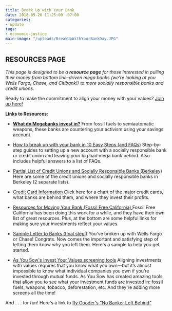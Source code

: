 ```yaml
---
title: Break Up with Your Bank
date: 2018-05-20 11:25:00 -07:00
categories:
- update
tags:
- economic-justice
main-image: "/uploads/BreakUpWithYourBankDay.JPG"
---
```


## RESOURCES PAGE

*This page is designed to be a **resource page** for those interested in pulling their money from bottom line–driven mega banks (we're looking at you Wells Fargo, Chase, and Citibank!) to more socially responsible banks and credit unions.*

Ready to make the commitment to align your money with your values? [Join up here!](https://docs.google.com/forms/d/e/1FAIpQLSejTH4GxAVkkgvf7qznUkmtE9fG1K2YrSPbpPSLHlzky4lgWg/viewform)

**Links to Resources**:

* [**What do Megabanks invest in?**](https://drive.google.com/file/d/1TdcWHt_rHIQgB9taYCD3xBdYBPKq30Pb/view) 
From fossil fuels to semiautomatic weapons, these banks are countering your activism using your savings account.

* [How to break up with your bank in 10 Easy Steps (and FAQs)](https://drive.google.com/file/d/1TdcWHt_rHIQgB9taYCD3xBdYBPKq30Pb/view) 
Step-by-step guides to setting up a new account with a socially responsible bank or credit union and leaving your big bad mega bank behind. Also includes helpful answers to a list of FAQs.

* [Partial List of Credit Unions and Socially Responsible Banks (Berkeley)](https://drive.google.com/file/d/1ZybQpL4QQdDJbH-HK9WmIAsfQ-hXnL2Q/view) 
Here are some of the credit unions and socially responsible banks in Berkeley (2 separate lists).

* [Credit Card Information](https://drive.google.com/file/d/1KuUoFLup5PFXVMyduDv4VmHZZjpAvHs6/view) 
Click here for a chart of the major credit cards, what banks are behind them, and where they invest their profits.

* [Resources for Moving Your Bank (Fossil Free California)
](https://drive.google.com/open?id=1hNnyrR3kyOJJZpZQ4mCplJxLDfTi28I1) 
Fossil Free California has been doing this work for a while, and they have their own list of great resources. Plus, at the bottom are some helpful links for making sure your investments reflect your values.

* [Sample Letter to Banks (final step!)](https://drive.google.com/open?id=1d3uLwwsfQuNblZN6NK99GcN_Y748LuD2) 
You've broken up with Wells Fargo or Chase! Congrats. Now comes the important and satisfying step of letting them know why you left them. Here's a sample to help you get started. 

* [As You Sow's Invest Your Values screening tools](https://www.asyousow.org/invest-your-values) 
Aligning investments with values requires that you know what you own—but it’s almost impossible to know what individual companies you own if you’re invested through mutual funds. As You Sow has created amazing tools that allow you to see what your investment funds are invested in: fossil fuels, weapons, tobacco, deforestation, etc. And they're adding more screens all the time!

And . . . for fun! Here's a link to [Ry Cooder's "No Banker Left Behind"](https://youtu.be/ZXHckAFMzaw)